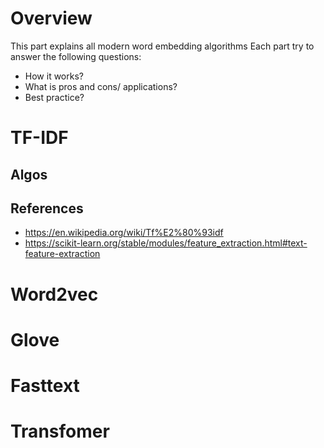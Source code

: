 # Overview
This part explains all modern word embedding algorithms
Each part try to answer the following questions:
- How it works? 
- What is pros and cons/ applications?
- Best practice?
# TF-IDF 
## Algos
## References
- https://en.wikipedia.org/wiki/Tf%E2%80%93idf
- https://scikit-learn.org/stable/modules/feature_extraction.html#text-feature-extraction
# Word2vec 
# Glove 
# Fasttext 
# Transfomer